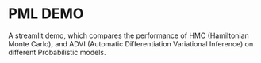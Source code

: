 # PML DEMO

A streamlit demo, which compares the performance of HMC (Hamiltonian Monte Carlo), and ADVI (Automatic Differentiation Variational Inference) on different Probabilistic models.